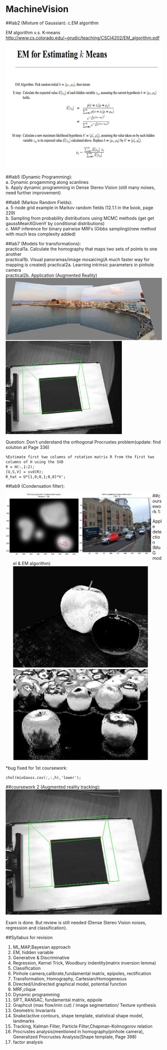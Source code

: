 MachineVision
=============


##lab2 (Mixture of Gaussian):
c.EM algorithm

EM algorithm v.s. K-means  
http://www.cs.colorado.edu/~grudic/teaching/CSCI4202/EM_algorithm.pdf  
<!-- ![EM](https://github.com/mincongzhang/MachineVision/raw/master/EMvsKMEANS.jpg) -->

<img src="https://github.com/mincongzhang/MachineVision/raw/master/EMvsKMEANS.jpg" alt="EM" title="EM" height="400"/>

##lab5 (Dynamic Programming):  
a. Dynamic progamming along scanlines  
b. Apply dynamic programming in Dense Stereo Vision
(still many noises, need further improvement)


##lab6 (Markov Random Fields):   
a. 5-node grid example in Markov random fields (12.1.1 in the book, page 229)  
b. Sampling from probability distributions using MCMC methods (get get gaussMeanXGivenY by conditional distributions)  
c. MAP inference for binary pairwise MRFs (Gibbs sampling)(new method with much less complexity added)

##lab7 (Models for transformations):  
practical1a. Calculate the homography that maps two sets of points to one another  
practical1b. Visual panoramas/image mosaicing(A much faster way for mapping is created)
practical2a. Learning intrinsic parameters in pinhole camera  
practical2b. Application (Augmented Reality)  
<img src="https://github.com/mincongzhang/MachineVision/raw/master/panorama.jpg" alt="panorama" title="panorama" height="200"/>
<img src="https://github.com/mincongzhang/MachineVision/raw/master/augmented_reality.jpg" alt="augmented_reality" title="augmented_reality" height="300"/>
<!-- ![lab7](https://github.com/mincongzhang/MachineVision/raw/master/panorama.jpg)
![lab7](https://github.com/mincongzhang/MachineVision/raw/master/augmented_reality.jpg)  
-->
Question: Don't understand the orthogonal Procrustes problem(update: find solution at Page 336) 

    %Estimate first two columns of rotation matrix R from the first two columns of H using the SVD
    R = H(:,1:2);  
    [U,S,V] = svd(R);  
    R_hat = U*[1,0;0,1;0,0]*V';  

##lab9 (Condensation filter):  

<a style="float:left;">
    <img src="https://github.com/mincongzhang/MachineVision/raw/master/condensation.jpg" alt="condensation" title="condensation" height="200"/>
</a>
    <a style="float:left;"><img src="https://github.com/mincongzhang/MachineVision/raw/master/condensation2.jpg" alt="condensation2" title="condensation2" height="200"/>
</a>
  
##coursework 1:  
1. Apple detection (MoG model & EM algorithm)  
![apple](https://github.com/mincongzhang/MachineVision/raw/master/apple.jpg)  
![apple2](https://github.com/mincongzhang/MachineVision/raw/master/apple2.jpg)  

*bug fixed for 1st coursework: 

    chol(mixGauss.cov(:,:,h),'lower'); 

##coursework 2 (Augmented reality tracking):
![augmented_reality](https://github.com/mincongzhang/MachineVision/raw/master/augmented_reality.jpg)



Exam is done. But review is still needed (Dense Stereo Vision noises, regression and classification).

##Syllabus for revision
1.  ML,MAP,Bayesian approach   
2.  EM, hidden variable  
3.  Generative & Discriminative  
4.  Regression, Kernel Trick, Woodbury indentity(matrix inversion lemma)  
5.  Classification  
6.  Pinhole camera,calibrate,fundamental matrix, epipoles, rectification  
7.  Transformation, Homography, Cartesian/Homogeneous  
8.  Directed/Undirected graphical model, potential function  
9.  MRF,clique  
10. Dynamic programming  
11. SIFT, RANSAC, fundamental matrix, epipole  
12. Graphcut (max flow/min cut) / image segmentation/ Texture synthesis  
13. Geometric Invariants  
14. Snake/active contours, shape template, statistical shape model, landmarks  
15. Tracking, Kalman Filter, Particle Filter,Chapman-Kolmogorov relation  
16. Procrustes analysis(mentioned in homography/pinhole camera), Generalized Procrustes Analysis(Shape template, Page 398)  
17. factor analysis
